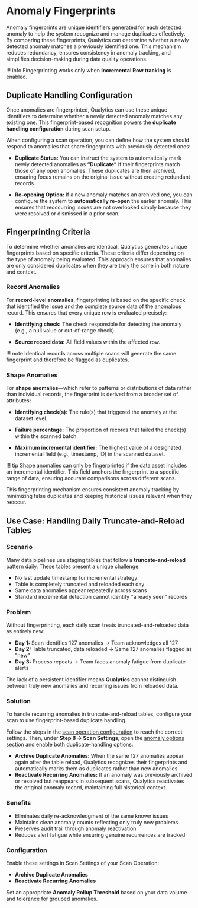 # Anomaly Fingerprints

Anomaly fingerprints are unique identifiers generated for each detected anomaly to help the system recognize and manage duplicates effectively. By comparing these fingerprints, Qualytics can determine whether a newly detected anomaly matches a previously identified one. This mechanism reduces redundancy, ensures consistency in anomaly tracking, and simplifies decision-making during data quality operations.

!!! info
    Fingerprinting works only when **Incremental Row tracking** is enabled.

## Duplicate Handling Configuration

Once anomalies are fingerprinted, Qualytics can use these unique identifiers to determine whether a newly detected anomaly matches any existing one. This fingerprint-based recognition powers the **duplicate handling configuration** during scan setup.

When configuring a scan operation, you can define how the system should respond to anomalies that share fingerprints with previously detected ones:

* **Duplicate Status:** You can instruct the system to automatically mark newly detected anomalies as **“Duplicate”** if their fingerprints match those of any open anomalies. These duplicates are then archived, ensuring focus remains on the original issue without creating redundant records.

* **Re-opening Option:** If a new anomaly matches an archived one, you can configure the system to **automatically re-open** the earlier anomaly. This ensures that reoccurring issues are not overlooked simply because they were resolved or dismissed in a prior scan.

## Fingerprinting Criteria

To determine whether anomalies are identical, Qualytics generates unique fingerprints based on specific criteria. These criteria differ depending on the type of anomaly being evaluated. This approach ensures that anomalies are only considered duplicates when they are truly the same in both nature and context.

### Record Anomalies

For **record-level anomalies**, fingerprinting is based on the specific check that identified the issue and the complete source data of the anomalous record. This ensures that every unique row is evaluated precisely:

* **Identifying check:** The check responsible for detecting the anomaly (e.g., a null value or out-of-range check).

* **Source record data:** All field values within the affected row.

!!! note 
    Identical records across multiple scans will generate the same fingerprint and therefore be flagged as duplicates.

### Shape Anomalies

For **shape anomalies**—which refer to patterns or distributions of data rather than individual records, the fingerprint is derived from a broader set of attributes:

* **Identifying check(s):** The rule(s) that triggered the anomaly at the dataset level.

* **Failure percentage:** The proportion of records that failed the check(s) within the scanned batch.

* **Maximum incremental identifier:** The highest value of a designated incremental field (e.g., timestamp, ID) in the scanned dataset.

!!! tip 
    Shape anomalies can only be fingerprinted if the data asset includes an incremental identifier. This field anchors the fingerprint to a specific range of data, ensuring accurate comparisons across different scans.

This fingerprinting mechanism ensures consistent anomaly tracking by minimizing false duplicates and keeping historical issues relevant when they reoccur.

## Use Case: Handling Daily Truncate-and-Reload Tables

### Scenario

Many data pipelines use staging tables that follow a **truncate-and-reload** pattern daily. These tables present a unique challenge:

- No last update timestamp for incremental strategy  
- Table is completely truncated and reloaded each day  
- Same data anomalies appear repeatedly across scans  
- Standard incremental detection cannot identify "already seen" records  

### Problem
Without fingerprinting, each daily scan treats truncated-and-reloaded data as entirely new:

- **Day 1:** Scan identifies 127 anomalies → Team acknowledges all 127  
- **Day 2:** Table truncated, data reloaded → Same 127 anomalies flagged as "new"  
- **Day 3:** Process repeats → Team faces anomaly fatigue from duplicate alerts  

The lack of a persistent identifier means **Qualytics** cannot distinguish between truly new anomalies and recurring issues from reloaded data.

### Solution

To handle recurring anomalies in truncate-and-reload tables, configure your scan to use fingerprint-based duplicate handling.

Follow the steps in the [scan operation configuration](../source-datastore/scan.md#configuration) to reach the correct settings. Then, under **Step 8 → Scan Settings**, open the [anomaly options section](https://userguide.qualytics.io/source-datastore/scan/#configuration:~:text=Step%208%3A%20Configure%20the%20Scan%20Settings) and enable both duplicate-handling options:

- **Archive Duplicate Anomalies:** When the same 127 anomalies appear again after the table reload, Qualytics recognizes their fingerprints and automatically marks them as duplicates rather than new anomalies.  
- **Reactivate Recurring Anomalies:** If an anomaly was previously archived or resolved but reappears in subsequent scans, Qualytics reactivates the original anomaly record, maintaining full historical context.  

### Benefits

- Eliminates daily re-acknowledgment of the same known issues  
- Maintains clean anomaly counts reflecting only truly new problems  
- Preserves audit trail through anomaly reactivation  
- Reduces alert fatigue while ensuring genuine recurrences are tracked  

### Configuration

Enable these settings in Scan Settings of your Scan Operation:  

- **Archive Duplicate Anomalies**  
- **Reactivate Recurring Anomalies**  

Set an appropriate **Anomaly Rollup Threshold** based on your data volume and tolerance for grouped anomalies.